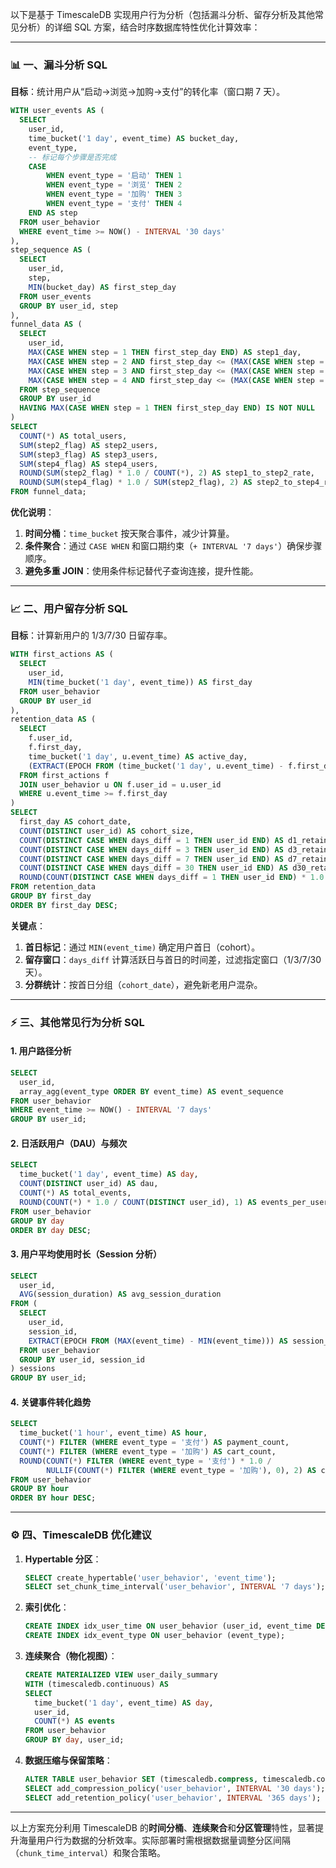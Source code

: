 以下是基于 TimescaleDB 实现用户行为分析（包括漏斗分析、留存分析及其他常见分析）的详细 SQL 方案，结合时序数据库特性优化计算效率：

---

### 📊 **一、漏斗分析 SQL**  
**目标**：统计用户从“启动→浏览→加购→支付”的转化率（窗口期 7 天）。  
```sql
WITH user_events AS (
  SELECT
    user_id,
    time_bucket('1 day', event_time) AS bucket_day,
    event_type,
    -- 标记每个步骤是否完成
    CASE 
        WHEN event_type = '启动' THEN 1
        WHEN event_type = '浏览' THEN 2
        WHEN event_type = '加购' THEN 3
        WHEN event_type = '支付' THEN 4
    END AS step
  FROM user_behavior
  WHERE event_time >= NOW() - INTERVAL '30 days'
),
step_sequence AS (
  SELECT
    user_id,
    step,
    MIN(bucket_day) AS first_step_day
  FROM user_events
  GROUP BY user_id, step
),
funnel_data AS (
  SELECT
    user_id,
    MAX(CASE WHEN step = 1 THEN first_step_day END) AS step1_day,
    MAX(CASE WHEN step = 2 AND first_step_day <= (MAX(CASE WHEN step = 1 THEN first_step_day END) + INTERVAL '7 days') THEN 1 END) AS step2_flag,
    MAX(CASE WHEN step = 3 AND first_step_day <= (MAX(CASE WHEN step = 1 THEN first_step_day END) + INTERVAL '7 days') THEN 1 END) AS step3_flag,
    MAX(CASE WHEN step = 4 AND first_step_day <= (MAX(CASE WHEN step = 1 THEN first_step_day END) + INTERVAL '7 days') THEN 1 END) AS step4_flag
  FROM step_sequence
  GROUP BY user_id
  HAVING MAX(CASE WHEN step = 1 THEN first_step_day END) IS NOT NULL
)
SELECT
  COUNT(*) AS total_users,
  SUM(step2_flag) AS step2_users,
  SUM(step3_flag) AS step3_users,
  SUM(step4_flag) AS step4_users,
  ROUND(SUM(step2_flag) * 1.0 / COUNT(*), 2) AS step1_to_step2_rate,
  ROUND(SUM(step4_flag) * 1.0 / SUM(step2_flag), 2) AS step2_to_step4_rate
FROM funnel_data;
```

**优化说明**：  
1. **时间分桶**：`time_bucket` 按天聚合事件，减少计算量。  
2. **条件聚合**：通过 `CASE WHEN` 和窗口期约束（`+ INTERVAL '7 days'`）确保步骤顺序。  
3. **避免多重 JOIN**：使用条件标记替代子查询连接，提升性能。

---

### 📈 **二、用户留存分析 SQL**  
**目标**：计算新用户的 1/3/7/30 日留存率。  
```sql
WITH first_actions AS (
  SELECT
    user_id,
    MIN(time_bucket('1 day', event_time)) AS first_day
  FROM user_behavior
  GROUP BY user_id
),
retention_data AS (
  SELECT
    f.user_id,
    f.first_day,
    time_bucket('1 day', u.event_time) AS active_day,
    (EXTRACT(EPOCH FROM (time_bucket('1 day', u.event_time) - f.first_day)) / 86400) AS days_diff
  FROM first_actions f
  JOIN user_behavior u ON f.user_id = u.user_id
  WHERE u.event_time >= f.first_day
)
SELECT
  first_day AS cohort_date,
  COUNT(DISTINCT user_id) AS cohort_size,
  COUNT(DISTINCT CASE WHEN days_diff = 1 THEN user_id END) AS d1_retained,
  COUNT(DISTINCT CASE WHEN days_diff = 3 THEN user_id END) AS d3_retained,
  COUNT(DISTINCT CASE WHEN days_diff = 7 THEN user_id END) AS d7_retained,
  COUNT(DISTINCT CASE WHEN days_diff = 30 THEN user_id END) AS d30_retained,
  ROUND(COUNT(DISTINCT CASE WHEN days_diff = 1 THEN user_id END) * 1.0 / COUNT(DISTINCT user_id), 2) AS d1_retention_rate
FROM retention_data
GROUP BY first_day
ORDER BY first_day DESC;
```

**关键点**：  
1. **首日标记**：通过 `MIN(event_time)` 确定用户首日（cohort）。  
2. **留存窗口**：`days_diff` 计算活跃日与首日的时间差，过滤指定窗口（1/3/7/30天）。  
3. **分群统计**：按首日分组（`cohort_date`），避免新老用户混杂。

---

### ⚡ **三、其他常见行为分析 SQL**  
#### **1. 用户路径分析**  
```sql
SELECT
  user_id,
  array_agg(event_type ORDER BY event_time) AS event_sequence
FROM user_behavior
WHERE event_time >= NOW() - INTERVAL '7 days'
GROUP BY user_id;
```

#### **2. 日活跃用户（DAU）与频次**  
```sql
SELECT
  time_bucket('1 day', event_time) AS day,
  COUNT(DISTINCT user_id) AS dau,
  COUNT(*) AS total_events,
  ROUND(COUNT(*) * 1.0 / COUNT(DISTINCT user_id), 1) AS events_per_user
FROM user_behavior
GROUP BY day
ORDER BY day DESC;
```

#### **3. 用户平均使用时长（Session 分析）**  
```sql
SELECT
  user_id,
  AVG(session_duration) AS avg_session_duration
FROM (
  SELECT
    user_id,
    session_id,
    EXTRACT(EPOCH FROM (MAX(event_time) - MIN(event_time))) AS session_duration
  FROM user_behavior
  GROUP BY user_id, session_id
) sessions
GROUP BY user_id;
```

#### **4. 关键事件转化趋势**  
```sql
SELECT
  time_bucket('1 hour', event_time) AS hour,
  COUNT(*) FILTER (WHERE event_type = '支付') AS payment_count,
  COUNT(*) FILTER (WHERE event_type = '加购') AS cart_count,
  ROUND(COUNT(*) FILTER (WHERE event_type = '支付') * 1.0 / 
        NULLIF(COUNT(*) FILTER (WHERE event_type = '加购'), 0), 2) AS cart_to_payment_rate
FROM user_behavior
GROUP BY hour
ORDER BY hour DESC;
```

---

### ⚙️ **四、TimescaleDB 优化建议**  
1. **Hypertable 分区**：  
   ```sql
   SELECT create_hypertable('user_behavior', 'event_time');
   SELECT set_chunk_time_interval('user_behavior', INTERVAL '7 days'); -- 按周分区
   ```
2. **索引优化**：  
   ```sql
   CREATE INDEX idx_user_time ON user_behavior (user_id, event_time DESC);
   CREATE INDEX idx_event_type ON user_behavior (event_type);
   ```
3. **连续聚合（物化视图）**：  
   ```sql
   CREATE MATERIALIZED VIEW user_daily_summary
   WITH (timescaledb.continuous) AS
   SELECT
     time_bucket('1 day', event_time) AS day,
     user_id,
     COUNT(*) AS events
   FROM user_behavior
   GROUP BY day, user_id;
   ```
4. **数据压缩与保留策略**：  
   ```sql
   ALTER TABLE user_behavior SET (timescaledb.compress, timescaledb.compress_orderby = 'event_time');
   SELECT add_compression_policy('user_behavior', INTERVAL '30 days');
   SELECT add_retention_policy('user_behavior', INTERVAL '365 days');
   ```

---

以上方案充分利用 TimescaleDB 的**时间分桶**、**连续聚合**和**分区管理**特性，显著提升海量用户行为数据的分析效率。实际部署时需根据数据量调整分区间隔（`chunk_time_interval`）和聚合策略。
